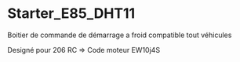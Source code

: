 # Starter_E85_DHT11

Boitier de commande de démarrage a froid compatible tout véhicules

Designé pour 206 RC => Code moteur EW10j4S

